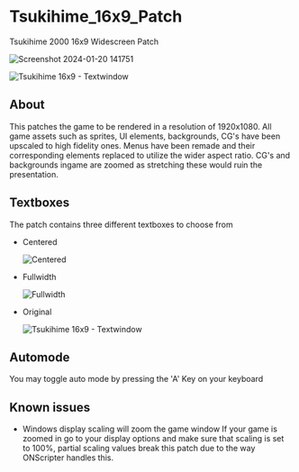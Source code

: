 # Tsukihime_16x9_Patch
Tsukihime 2000 16x9 Widescreen Patch

![Screenshot 2024-01-20 141751](https://github.com/Allunatik/Tsukihime-16x9-Patch/assets/142026488/a0148733-d84a-443c-b62b-8984a14003c5)

![Tsukihime 16x9 - Textwindow](https://github.com/Allunatik/Tsukihime-16x9-Patch/assets/142026488/21ccb2ff-002e-4646-81c3-5e5452e7fb95)

## About
This patches the game to be rendered in a resolution of 1920x1080. All game assets such as sprites, UI elements, backgrounds, CG's have been upscaled to high fidelity ones. Menus have been remade and their corresponding elements replaced to utilize the wider aspect ratio. CG's and backgrounds ingame are zoomed as stretching these would ruin the presentation.

## Textboxes
The patch contains three different textboxes to choose from
- Centered
  
  ![Centered](https://github.com/Allunatik/Tsukihime-16x9-Patch/assets/142026488/9cf5d3c1-1b3e-4842-af39-1b83a4ae2836)
  
- Fullwidth
  
  ![Fullwidth](https://github.com/Allunatik/Tsukihime-16x9-Patch/assets/142026488/94f90945-373d-4d6c-aa0b-7d8d945ee48b)
  
- Original
  
  ![Tsukihime 16x9 - Textwindow](https://github.com/Allunatik/Tsukihime-16x9-Patch/assets/142026488/21ccb2ff-002e-4646-81c3-5e5452e7fb95)


## Automode
You may toggle auto mode by pressing the 'A' Key on your keyboard

## Known issues
- Windows display scaling will zoom the game window
If your game is zoomed in go to your display options and make sure that scaling is set to 100%, partial scaling values break this patch due to the way ONScripter handles this. 
